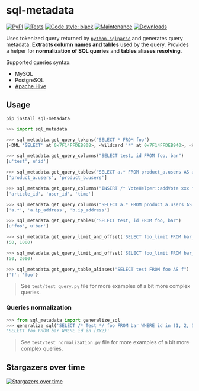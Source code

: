 # sql-metadata

[![PyPI](https://img.shields.io/pypi/v/sql_metadata.svg)](https://pypi.python.org/pypi/sql_metadata)
[![Tests](https://github.com/macbre/sql-metadata/actions/workflows/python-ci.yml/badge.svg)](https://github.com/macbre/sql-metadata/actions/workflows/python-ci.yml)
<a href="https://github.com/psf/black"><img alt="Code style: black" src="https://img.shields.io/badge/code%20style-black-000000.svg"></a>
[![Maintenance](https://img.shields.io/badge/maintained%3F-yes-green.svg)](https://github.com/macbre/sql-metadata/graphs/commit-activity)
[![Downloads](https://pepy.tech/badge/sql-metadata/month)](https://pepy.tech/project/sql-metadata)

Uses tokenized query returned by [`python-sqlparse`](https://github.com/andialbrecht/sqlparse) and generates query metadata.
**Extracts column names and tables** used by the query. Provides a helper for **normalization of SQL queries** and **tables aliases resolving**.

Supported queries syntax:

* MySQL
* PostgreSQL
* [Apache Hive](https://cwiki.apache.org/confluence/display/Hive/LanguageManual+DML)

## Usage

```
pip install sql-metadata
```

```python
>>> import sql_metadata

>>> sql_metadata.get_query_tokens("SELECT * FROM foo")
[<DML 'SELECT' at 0x7F14FFDEB808>, <Wildcard '*' at 0x7F14FFDEB940>, <Keyword 'FROM' at 0x7F14FFDEBBB0>, <Name 'foo' at 0x7F14FFDEB9A8>]

>>> sql_metadata.get_query_columns("SELECT test, id FROM foo, bar")
[u'test', u'id']

>>> sql_metadata.get_query_tables("SELECT a.* FROM product_a.users AS a JOIN product_b.users AS b ON a.ip_address = b.ip_address")
['product_a.users', 'product_b.users']

>>> sql_metadata.get_query_columns("INSERT /* VoteHelper::addVote xxx */  INTO `page_vote` (article_id,user_id,`time`) VALUES ('442001','27574631','20180228130846')")
['article_id', 'user_id', 'time']

>>> sql_metadata.get_query_columns("SELECT a.* FROM product_a.users AS a JOIN product_b.users AS b ON a.ip_address = b.ip_address")
['a.*', 'a.ip_address', 'b.ip_address']

>>> sql_metadata.get_query_tables("SELECT test, id FROM foo, bar")
[u'foo', u'bar']

>>> sql_metadata.get_query_limit_and_offset('SELECT foo_limit FROM bar_offset LIMIT 50 OFFSET 1000')
(50, 1000)

>>> sql_metadata.get_query_limit_and_offset('SELECT foo_limit FROM bar_offset limit 2000,50')
(50, 2000)

>>> sql_metadata.get_query_table_aliases("SELECT test FROM foo AS f")
{'f': 'foo'}
```

> See `test/test_query.py` file for more examples of a bit more complex queries.

### Queries normalization

```python
>>> from sql_metadata import generalize_sql
>>> generalize_sql('SELECT /* Test */ foo FROM bar WHERE id in (1, 2, 56)')
'SELECT foo FROM bar WHERE id in (XYZ)'
```

> See `test/test_normalization.py` file for more examples of a bit more complex queries.

## Stargazers over time

[![Stargazers over time](https://starchart.cc/macbre/sql-metadata.svg)](https://starchart.cc/macbre/sql-metadata)
